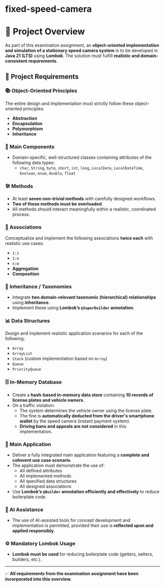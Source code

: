 # fixed-speed-camera

# 📖 Project Overview

As part of this examination assignment, an **object-oriented implementation and simulation of a stationary speed camera system** is to be developed in **Java 21 (LTS)** using **Lombok**. The solution must fulfill **realistic and domain-consistent requirements**.

## 📌 Project Requirements

### 📚 Object-Oriented Principles
The entire design and implementation must strictly follow these object-oriented principles:
- **Abstraction**
- **Encapsulation**
- **Polymorphism**
- **Inheritance**

### 🧩 Main Components
- Domain-specific, well-structured classes containing attributes of the following data types:
  - `char`, `String`, `byte`, `short`, `int`, `long`, `LocalDate`, `LocalDateTime`, `boolean`, `enum`, `double`, `float`

### 🛠️ Methods
- At least **seven non-trivial methods** with carefully designed workflows.
- **Two of these methods must be overloaded**.
- All methods should interact meaningfully within a realistic, coordinated process.

### 🔗 Associations
Conceptualize and implement the following associations **twice each** with realistic use cases:
- `1:1`
- `1:n`
- `n:m`
- **Aggregation**
- **Composition**

### 🧬 Inheritance / Taxonomies
- Integrate **two domain-relevant taxonomic (hierarchical) relationships** using **inheritance**.
- Implement these using **Lombok’s `@SuperBuilder` annotation**.

### 📊 Data Structures
Design and implement realistic application scenarios for each of the following:
- `Array`
- `ArrayList`
- `Stack` (custom implementation based on `Array`)
- `Queue`
- `PriorityQueue`

### 🗄️ In-Memory Database
- Create a **hash-based in-memory data store** containing **10 records of license plates and vehicle owners**.
- On a traffic violation:
  - The system determines the vehicle owner using the license plate.
  - The fine is **automatically deducted from the driver's smartphone wallet** by the speed camera (instant payment system).
  - **Driving bans and appeals are not considered** in this implementation.

### 🚀 Main Application
- Deliver a fully integrated main application featuring a **complete and coherent use case scenario**.
- The application must demonstrate the use of:
  - All defined attributes
  - All implemented methods
  - All specified data structures
  - All designed associations
- Use **Lombok’s `@Builder` annotation efficiently and effectively** to reduce boilerplate code.

### 🤖 AI Assistance
- The use of AI-assisted tools for concept development and implementation is permitted, provided their use is **reflected upon and applied responsibly**.

### ⚙️ Mandatory Lombok Usage
- **Lombok must be used** for reducing boilerplate code (getters, setters, builders, etc.).

---

✅ **All requirements from the examination assignment have been incorporated into this overview.**
